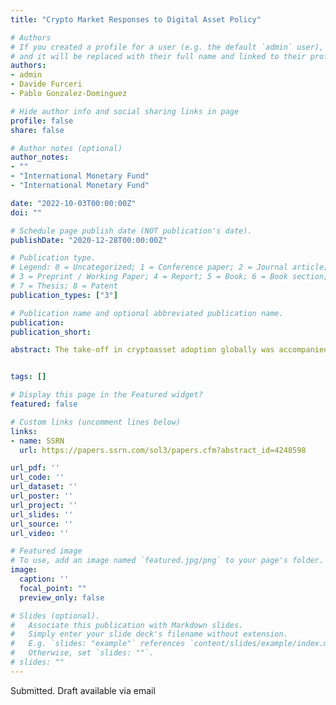 ```yaml
---
title: "Crypto Market Responses to Digital Asset Policy"

# Authors
# If you created a profile for a user (e.g. the default `admin` user), write the username (folder name) here 
# and it will be replaced with their full name and linked to their profile.
authors:
- admin
- Davide Furceri
- Pablo Gonzalez-Dominguez

# Hide author info and social sharing links in page
profile: false
share: false

# Author notes (optional)
author_notes:
- ""
- "International Monetary Fund"
- "International Monetary Fund"

date: "2022-10-03T00:00:00Z"
doi: ""

# Schedule page publish date (NOT publication's date).
publishDate: "2020-12-28T00:00:00Z"

# Publication type.
# Legend: 0 = Uncategorized; 1 = Conference paper; 2 = Journal article;
# 3 = Preprint / Working Paper; 4 = Report; 5 = Book; 6 = Book section;
# 7 = Thesis; 8 = Patent
publication_types: ["3"]

# Publication name and optional abbreviated publication name.
publication: 
publication_short: 

abstract: The take-off in cryptoasset adoption globally was accompanied by a rapid proliferation of policy announcements concerning digital assets. We use a cross-country panel of crypto trading volumes to examine the responses of crypto markets to policy announcements about both bans, which attempt to prohibit some form of crypto activity, and central bank digital currency projects, which provide an alternative digital asset that may be more attractive for some users. We find that growth in trading volume falls by up to 72% in the week after the announcement of a ban, and by up to 25% after a CBDC-supportive speech by senior central bank officials. For the strictest bans, this reduction in growth persists over the subsequent quarter, driven by a reduction in trading by institutional investors. We conclude that crypto market participants pay significant attention to government policy on digital assets.


tags: []

# Display this page in the Featured widget?
featured: false

# Custom links (uncomment lines below)
links:
- name: SSRN
  url: https://papers.ssrn.com/sol3/papers.cfm?abstract_id=4248598

url_pdf: ''
url_code: ''
url_dataset: ''
url_poster: ''
url_project: ''
url_slides: ''
url_source: ''
url_video: ''

# Featured image
# To use, add an image named `featured.jpg/png` to your page's folder. 
image:
  caption: ''
  focal_point: ""
  preview_only: false

# Slides (optional).
#   Associate this publication with Markdown slides.
#   Simply enter your slide deck's filename without extension.
#   E.g. `slides: "example"` references `content/slides/example/index.md`.
#   Otherwise, set `slides: ""`.
# slides: ""
---
```


Submitted. Draft available via email 
